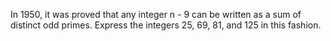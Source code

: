 In 1950, it was proved that any integer n - 9 can be written as a sum of distinct odd primes. Express the integers 25, 69, 81, and 125 in this fashion.